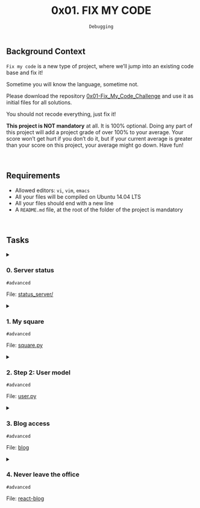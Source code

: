 <h1 align="center"><b>0x01. FIX MY CODE</b></h1>
<div align="center"><code>Debugging</code></div>

<br>

## Background Context
`Fix my code` is a new type of project, where we’ll jump into an existing code base and fix it!

Sometime you will know the language, sometime not.

Please download the repository [0x01-Fix_My_Code_Challenge](https://github.com/alx-tools/0x01-Fix_My_Code_Challenge) and use it as initial files for all solutions.

You should not recode everything, just fix it!

**This project is NOT mandatory** at all. It is 100% optional. Doing any part of this project will add a project grade of over 100% to your average. Your score won’t get hurt if you don’t do it, but if your current average is greater than your score on this project, your average might go down. Have fun!

<br>

## Requirements
- Allowed editors: `vi`, `vim`, `emacs`
- All your files will be compiled on Ubuntu 14.04 LTS
- All your files should end with a new line
- A `README.md` file, at the root of the folder of the project is mandatory

<!-- ## More Info -->

<br>

## Tasks
<details>
<summary>

### 0. Server status
`#advanced`

File: [status_server/]()
</summary>


</details>

<details>
<summary>

### 1. My square
`#advanced`

File: [square.py]()
</summary>


</details>

<details>
<summary>

### 2. Step 2: User model
`#advanced`

File: [user.py]()
</summary>


</details>

<details>
<summary>

### 3. Blog access
`#advanced`

File: [blog]()
</summary>


</details>

<details>
<summary>

### 4. Never leave the office
`#advanced`

File: [react-blog]()
</summary>


</details>

